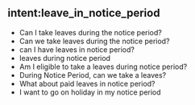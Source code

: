 ## intent:leave_in_notice_period
- Can I take leaves during the notice period?
- Can we take leaves during the notice period?
- can I have leaves in notice period?
- leaves during notice period
- Am I eligible to take a leaves during notice period?
- During Notice Period, can we take a leaves?
- What about paid leaves in notice period?
- I want to go on holiday in my notice period


